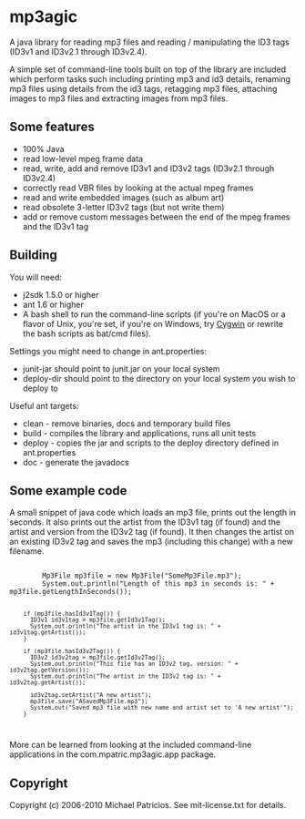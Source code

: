 # mp3agic

A java library for reading mp3 files and reading / manipulating the ID3 tags (ID3v1 and ID3v2.1 through ID3v2.4).

A simple set of command-line tools built on top of the library are included which perform tasks such including printing mp3 and id3 details, renaming mp3 files using details from the id3 tags, retagging mp3 files, attaching images to mp3 files and extracting images from mp3 files.

## Some features

* 100% Java
* read low-level mpeg frame data
* read, write, add and remove ID3v1 and ID3v2 tags (ID3v2.1 through ID3v2.4)
* correctly read VBR files by looking at the actual mpeg frames
* read and write embedded images (such as album art)
* read obsolete 3-letter ID3v2 tags (but not write them)
* add or remove custom messages between the end of the mpeg frames and the ID3v1 tag

## Building

You will need:

* j2sdk 1.5.0 or higher
* ant 1.6 or higher
* A bash shell to run the command-line scripts (if you're on MacOS or a flavor of Unix, you're set, if you're on Windows, try [Cygwin](http://www.cygwin.com/ "Cygwin") or rewrite the bash scripts as bat/cmd files).

Settings you might need to change in ant.properties:

* junit-jar should point to junit.jar on your local system
* deploy-dir should point to the directory on your local system you wish to deploy to

Useful ant targets:

* clean - remove binaries, docs and temporary build files
* build - compiles the library and applications, runs all unit tests
* deploy - copies the jar and scripts to the deploy directory defined in ant.properties
* doc - generate the javadocs

## Some example code

A small snippet of java code which loads an mp3 file, prints out the length in seconds. It also prints out the artist from the ID3v1 tag
(if found) and the artist and version from the ID3v2 tag (if found). It then changes the artist on an existing ID3v2 tag and saves the
mp3 (including this change) with a new filename.

<code>
        Mp3File mp3file = new Mp3File("SomeMp3File.mp3");
        System.out.println("Length of this mp3 in seconds is: " + mp3file.getLengthInSeconds());

        if (mp3file.hasId3v1Tag()) {
          ID3v1 id3v1tag = mp3file.getId3v1Tag();
          System.out.println("The artist in the ID3v1 tag is: " + id3v1tag.getArtist());
        }

        if (mp3file.hasId3v2Tag()) {
          ID3v2 id3v2tag = mp3file.getId3v2Tag();
          System.out.println("This file has an ID3v2 tag, version: " + id3v2tag.getVersion());
          System.out.println("The artist in the ID3v2 tag is: " + id3v2tag.getArtist());
  
          id3v2tag.setArtist("A new artist");
          mp3file.save("ASavedMp3File.mp3");
          System.out("Saved mp3 file with new name and artist set to 'A new artist'");
        }
</code>

More can be learned from looking at the included command-line applications in the com.mpatric.mp3agic.app package.

## Copyright

Copyright (c) 2006-2010 Michael Patricios. See mit-license.txt for details.